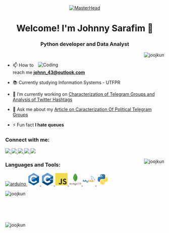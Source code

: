 <div align="center">
  <a href="https://github.com/NoraNeko12">
    <img src="https://i.imgur.com/b2mRmOQ.jpg" alt="MasterHead">
  </a>
</div>
<h1 align="center">Welcome! I'm Johnny Sarafim 👋</h1>
<h3 align="center">Python developer and Data Analyst</h3>

<p align="right"> <img src="https://komarev.com/ghpvc/?username=joojkun&label=Profile%20views&color=0e75b6&style=flat" alt="joojkun" /> </p>

<img align="right" alt="Coding" width="400" src="https://i.pinimg.com/originals/ef/78/ab/ef78ab78dfd55dd03a51c6ce54fb393b.gif">

- 📫 How to reach me **johnn_43@outlook.com**

- 📚 Currently studying Information Systems - UTFPR

- 🔭 I’m currently working on [Characterization of Telegram Groups and Analysis of Twitter Hashtags](https://sites.google.com/view/onlinepolarization)

- 💬 Ask me about my [Article on Caracterization Of Political Telegram Groups](https://sol.sbc.org.br/index.php/webmedia_estendido/article/view/25674)

- ⚡ Fun fact **I hate queues**



<h3 align="left">Connect with me:</h3>
<p align="left">
  <a href="https://steamcommunity.com/profiles/76561198329219896/" target="_blank">
    <img src="https://img.shields.io/badge/STEAM-Steam?logo=steam&logoColor=white&color=black" target="_blank">
  </a>
  
   <a href="https://github.com/joojkun" target="_blank">
    <img src="https://img.shields.io/badge/GitHub-GitHub?logo=github&logoColor=white&color=black" target="_blank">
  </a>
  
  <a href="https://www.linkedin.com/in/johnny-sarafim-78a2b322b/" target="_blank">
    <img src="https://img.shields.io/badge/LinkedIn-LinkedIn?logo=linkedin&logoColor=white&color=blue" target="_blank">
  </a>

  <a href="mailto:johnn_43@outlook.com">
    <img src="https://img.shields.io/badge/Outlook-Outlook?logo=microsoftoutlook&logoColor=white&color=blue" target="_blank">
  </a>
  
  <a href="https://www.instagram.com/joojkun/">
    <img src="https://img.shields.io/badge/Instagram-Instagram?logo=instagram&logoColor=white&color=red" target="_blank">
  </a>
  
</p>
<p><img align="right" src="https://github-readme-stats.vercel.app/api/top-langs?username=joojkun&show_icons=true&locale=en&layout=compact&theme=jolly" alt="joojkun"/></p>

<h3 align="left">Languages and Tools:</h3>
<p align="left"> <a href="https://www.arduino.cc/" target="_blank" rel="noreferrer"> <img src="https://cdn.worldvectorlogo.com/logos/arduino-1.svg" alt="arduino" width="40" height="40"/> </a> <a href="https://www.cprogramming.com/" target="_blank" rel="noreferrer"> <img src="https://raw.githubusercontent.com/devicons/devicon/master/icons/c/c-original.svg" alt="c" width="40" height="40"/> </a> <a href="https://www.w3schools.com/cpp/" target="_blank" rel="noreferrer"> <img src="https://raw.githubusercontent.com/devicons/devicon/master/icons/cplusplus/cplusplus-original.svg" alt="cplusplus" width="40" height="40"/> </a> <a href="https://developer.mozilla.org/en-US/docs/Web/JavaScript" target="_blank" rel="noreferrer"> <img src="https://raw.githubusercontent.com/devicons/devicon/master/icons/javascript/javascript-original.svg" alt="javascript" width="40" height="40"/> </a> <a href="https://www.mongodb.com/" target="_blank" rel="noreferrer"> <img src="https://raw.githubusercontent.com/devicons/devicon/master/icons/mongodb/mongodb-original-wordmark.svg" alt="mongodb" width="40" height="40"/> </a> <a href="https://www.mysql.com/" target="_blank" rel="noreferrer"> <img src="https://raw.githubusercontent.com/devicons/devicon/master/icons/mysql/mysql-original-wordmark.svg" alt="mysql" width="40" height="40"/> </a> <a href="https://www.python.org" target="_blank" rel="noreferrer"> <img src="https://raw.githubusercontent.com/devicons/devicon/master/icons/python/python-original.svg" alt="python" width="40" height="40"/> </a> </p>


<p><img align="left" src="https://github-readme-stats.vercel.app/api?username=joojkun&show_icons=true&locale=en&theme=jolly" alt="joojkun" /></p><br><br><br><br><br>
<p><img align="left" src="https://github-readme-streak-stats.herokuapp.com/?user=joojkun&&theme=jolly" alt="joojkun" /></p>
